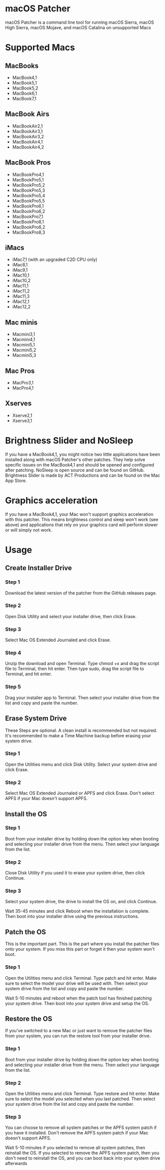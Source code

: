 # macOS Patcher
macOS Patcher is a command line tool for running macOS Sierra, macOS High Sierra, macOS Mojave, and macOS Catalina on unsupported Macs

# Supported Macs

## MacBooks
- MacBook4,1
- MacBook5,1
- MacBook5,2
- MacBook6,1
- MacBook7,1

## MacBook Airs
- MacBookAir2,1
- MacBookAir3,1
- MacBookAir3,2
- MacBookAir4,1
- MacBookAir4,2

## MacBook Pros
- MacBookPro4,1
- MacBookPro5,1
- MacBookPro5,2
- MacBookPro5,3
- MacBookPro5,4
- MacBookPro5,5
- MacBookPro6,1
- MacBookPro6,2
- MacBookPro7,1
- MacBookPro8,1
- MacBookPro8,2
- MacBookPro8,3

## iMacs
- iMac7,1 (with an upgraded C2D CPU only)
- iMac8,1
- iMac9,1
- iMac10,1
- iMac10,2
- iMac11,1
- iMac11,2
- iMac11,3
- iMac12,1
- iMac12,2

## Mac minis
- Macmini3,1
- Macmini4,1
- Macmini5,1
- Macmini5,2
- Macmini5,3

## Mac Pros
- MacPro3,1
- MacPro4,1

## Xserves
- Xserve2,1
- Xserve3,1

# Brightness Slider and NoSleep

If you have a MacBook4,1, you might notice two little applications have been installed along with macOS Patcher's other patches. They help solve specific issues on the MacBook4,1 and should be opened and configured after patching. NoSleep is open source and can be found on GitHub. Brightness Slider is made by ACT Productions and can be found on the Mac App Store.

# Graphics acceleration

If you have a MacBook4,1, your Mac won't support graphics acceleration with this patcher. This means brightness control and sleep won't work (see above) and applications that rely on your graphics card will perform slower or will simply not work.

# Usage

## Create Installer Drive

### Step 1

Download the latest version of the patcher from the GitHub releases page.

### Step 2

Open Disk Utility and select your installer drive, then click Erase.

### Step 3

Select Mac OS Extended Journaled and click Erase.

### Step 4

Unzip the download and open Terminal. Type chmod +x and drag the script file to Terminal, then hit enter. Then type sudo, drag the script file to Terminal, and hit enter.

### Step 5

Drag your installer app to Terminal. Then select your installer drive from the list and copy and paste the number.

## Erase System Drive

These Steps are optional. A clean install is recommended but not required. It's recommended to make a Time Machine backup before erasing your system drive.

### Step 1

Open the Utilities menu and click Disk Utility. Select your system drive and click Erase.

### Step 2

Select Mac OS Extended Journaled or APFS and click Erase. Don't select APFS if your Mac doesn't support APFS.

## Install the OS

### Step 1

Boot from your installer drive by holding down the option key when booting and selecting your installer drive from the menu. Then select your language from the list.

### Step 2

Close Disk Utility if you used it to erase your system drive, then click Continue.

### Step 3

Select your system drive, the drive to install the OS on, and click Continue.

Wait 35-45 minutes and click Reboot when the installation is complete. Then boot into your installer drive using the previous instructions.

## Patch the OS

This is the important part. This is the part where you install the patcher files onto your system. If you miss this part or forget it then your system won't boot.

### Step 1

Open the Utilities menu and click Terminal. Type patch and hit enter. Make sure to select the model your drive will be used with. Then select your system drive from the list and copy and paste the number.

Wait 5-10 minutes and reboot when the patch tool has finished patching your system drive. Then boot into your system drive and setup the OS.

## Restore the OS

If you've switched to a new Mac or just want to remove the patcher files from your system, you can run the restore tool from your installer drive.

### Step 1

Boot from your installer drive by holding down the option key when booting and selecting your installer drive from the menu. Then select your language from the list.

### Step 2

Open the Utilities menu and click Terminal. Type restore and hit enter. Make sure to select the model you selected when you last patched. Then select your system drive from the list and copy and paste the number.

### Step 3

You can choose to remove all system patches or the APFS system patch if you have it installed. Don't remove the APFS system patch if your Mac doesn't support APFS.

Wait 5-10 minutes if you selected to remove all system patches, then reinstall the OS. If you selected to remove the APFS system patch, then you don't need to reinstall the OS, and you can boot back into your system drive afterwards
